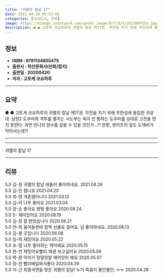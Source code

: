 ```yaml
---
title: "귀멸의 칼날 17"
date: 2021-04-29 05:55:05
categories: [국내도서, 만화]
image: https://bimage.interpark.com/goods_image/9/7/5/5/332389755s.jpg
description: ● ● 고토게 코요하루의 귀멸의 칼날 제17권. 무잔을 치기 위해 무한성에 돌입한 귀살대. 상현2 도우마와 격투를 펼치는 시노부는 독이 안 통하는 도우마를 상대로 고전을 면치 못한다. 과연 언니의 원수를 갚을 수 있을 것인가…?! 한편, 젠이츠의 앞도 도깨비가 막아서는데?!
---
```


## **정보**

- **ISBN : 9791134855475**
- **출판사 : 학산문화사(만화/잡지)**
- **출판일 : 20200420**
- **저자 : 고토케 코요하루**

------



## **요약**

●  ●  고토게 코요하루의 귀멸의 칼날 제17권. 무잔을 치기 위해 무한성에 돌입한 귀살대. 상현2 도우마와 격투를 펼치는 시노부는 독이 안 통하는 도우마를 상대로 고전을 면치 못한다. 과연 언니의 원수를 갚을 수 있을 것인가…?! 한편, 젠이츠의 앞도 도깨비가 막아서는데?!

------



------


귀멸의 칼날 17 

------


## **리뷰** 

5.0 김-정 귀멸의 칼날 애들이 좋아하네요. 2021.04.26 <br/>5.0 김-진 잼나요 2021.04.20 <br/>5.0 최-영 개존잼이니다 2021.03.12 <br/>5.0 김-미 너무 좋아요 2021.03.04 <br/>5.0 장-순 좋아요 짱짱 좋아요  2020.08.24 <br/>5.0 S- 재미있어요 2020.08.19 <br/>5.0 김-정 잘 받았습니다 2020.06.21 <br/>5.0 안-희 울아들한테 깜짝 선물로 줬어요. 넘 좋아하네요. 2020.06.13 <br/>5.0 김-봉 굿입니다  2020.06.08 <br/>5.0 임-희 재밌어요 2020.05.22 <br/>5.0 조-열 너무 좋아하는 책이에요
 2020.05.15 <br/>5.0 한-연 재밋어요빨리 18권 보고싶어요 2020.05.09 <br/>5.0 박-환 아이가 정말정말 재미있어 해요 2020.05.07 <br/>5.0 정-찬 빨리배달와서좋다 2020.04.29 <br/>5.0 지-근 최종국면을 맞은 귀멸의 칼날! 누가 죽을지 불안불안..ㅠㅠ 2020.04.28 <br/>